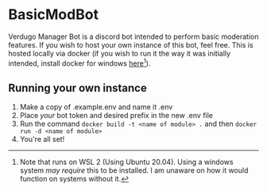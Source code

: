 BasicModBot
==================

Verdugo Manager Bot is a discord bot intended to perform basic moderation features. If you wish to host your own instance of this bot, feel free. This is hosted locally via docker (if you wish to run it the way it was initially intended, install docker for windows [here](https://docs.docker.com/docker-for-windows/install/)[^1]).

Running your own instance
--------------------------
1. Make a copy of .example.env and name it .env
2. Place _your_ bot token and desired prefix in the new .env file
3. Run the command `docker build -t <name of module> .` and then `docker run -d <name of module>`
4. You're all set!

[^1]: Note that runs on WSL 2 (Using Ubuntu 20.04). Using a windows system _may require_ this to be installed. I am unaware on how it would function on systems without it.